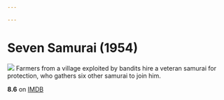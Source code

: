 ```yaml
---

---
```


# Seven Samurai (1954)
![](https://m.media-amazon.com/images/M/MV5BNTkwY2I5NWMtMjNlNi00ZThjLWI4NzQtNDI4M2I4OGM1YjAzXkEyXkFqcGdeQXVyNzYxODE3NTQ@._V1_SX300.jpg)
Farmers from a village exploited by bandits hire a veteran samurai for protection, who gathers six other samurai to join him.

**8.6** on [IMDB](https://www.imdb.com/title/tt0047478)
